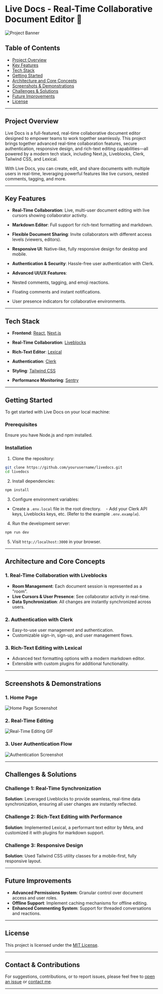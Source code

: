 # Live Docs - Real-Time Collaborative Document Editor 🚀

![Project Banner](path/to/banner-image.png) <!-- Replace with an eye-catching banner or overview image -->

## Table of Contents

- [Project Overview](#project-overview)
- [Key Features](#key-features)
- [Tech Stack](#tech-stack)
- [Getting Started](#getting-started)
- [Architecture and Core Concepts](#architecture-and-core-concepts)
- [Screenshots & Demonstrations](#screenshots--demonstrations)
- [Challenges & Solutions](#challenges--solutions)
- [Future Improvements](#future-improvements)
- [License](#license)

---

## Project Overview

Live Docs is a full-featured, real-time collaborative document editor designed to empower teams to work together seamlessly. This project brings together advanced real-time collaboration features, secure authentication, responsive design, and rich-text editing capabilities—all powered by a modern tech stack, including Next.js, Liveblocks, Clerk, Tailwind CSS, and Lexical.

With Live Docs, you can create, edit, and share documents with multiple users in real-time, leveraging powerful features like live cursors, nested comments, tagging, and more.

---

## Key Features

- **Real-Time Collaboration**: Live, multi-user document editing with live cursors showing collaborator activity.

- **Markdown Editor**: Full support for rich-text formatting and markdown.

- **Flexible Document Sharing**: Invite collaborators with different access levels (viewers, editors).

- **Responsive UI**: Native-like, fully responsive design for desktop and mobile.

- **Authentication & Security**: Hassle-free user authentication with Clerk.

- **Advanced UI/UX Features**:

- Nested comments, tagging, and emoji reactions.

- Floating comments and instant notifications.

- User presence indicators for collaborative environments.

---

## Tech Stack

- **Frontend**: [React](https://reactjs.org/), [Next.js](https://nextjs.org/)

- **Real-Time Collaboration**: [Liveblocks](https://liveblocks.io/)

- **Rich-Text Editor**: [Lexical](https://lexical.dev/)

- **Authentication**: [Clerk](https://clerk.dev/)

- **Styling**: [Tailwind CSS](https://tailwindcss.com/)

- **Performance Monitoring**: [Sentry](https://sentry.io/)

---

## Getting Started

To get started with Live Docs on your local machine:

### Prerequisites

Ensure you have Node.js and npm installed.

### Installation

1. Clone the repository:

```bash
git clone https://github.com/yourusername/livedocs.git
cd livedocs
```

2. Install dependencies:

```bash
npm install
```

3. Configure environment variables:

- Create a `.env.local` file in the root directory.
     - Add your Clerk API keys, Liveblocks keys, etc. (Refer to the example `.env.example`).

4. Run the development server:

```bash
npm run dev
```

5. Visit `http://localhost:3000` in your browser.

---

## Architecture and Core Concepts

### 1. **Real-Time Collaboration with Liveblocks**

- **Room Management**: Each document session is represented as a "room".
- **Live Cursors & User Presence**: See collaborator activity in real-time.
- **Data Synchronization**: All changes are instantly synchronized across users.

### 2. **Authentication with Clerk**

- Easy-to-use user management and authentication.
- Customizable sign-in, sign-up, and user management flows.

### 3. **Rich-Text Editing with Lexical**

- Advanced text formatting options with a modern markdown editor.
- Extensible with custom plugins for additional functionality.

---

## Screenshots & Demonstrations

### 1. **Home Page**

![Home Page Screenshot](path/to/homepage-screenshot.png) <!-- Add a screenshot of your home page -->

### 2. **Real-Time Editing**

![Real-Time Editing GIF](path/to/editing-demo.gif) <!-- Add a GIF showing real-time editing and collaboration -->

### 3. **User Authentication Flow**

![Authentication Screenshot](path/to/authentication-screenshot.png) <!-- Screenshot of the sign-in/sign-up page -->

---

## Challenges & Solutions

### Challenge 1: Real-Time Synchronization

**Solution**: Leveraged Liveblocks to provide seamless, real-time data synchronization, ensuring all user changes are instantly reflected.

### Challenge 2: Rich-Text Editing with Performance

**Solution**: Implemented Lexical, a performant text editor by Meta, and customized it with plugins for markdown support.

### Challenge 3: Responsive Design

**Solution**: Used Tailwind CSS utility classes for a mobile-first, fully responsive layout.

---

## Future Improvements

- **Advanced Permissions System**: Granular control over document access and user roles.
- **Offline Support**: Implement caching mechanisms for offline editing.
- **Enhanced Commenting System**: Support for threaded conversations and reactions.

---

## License

This project is licensed under the [MIT License](LICENSE).

---

## Contact & Contributions

For suggestions, contributions, or to report issues, please feel free to [open an issue](https://github.com/yourusername/livedocs/issues) or [contact me](mailto:youremail@example.com).

---
